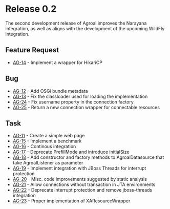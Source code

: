 # Release 0.2
The second development release of Agroal improves the Narayana integration, as well as aligns with the development of the upcoming WildFly integration.

## Feature Request
* [AG-14](https://issues.jboss.org/browse/AG-14) - Implement a wrapper for HikariCP

## Bug
* [AG-12](https://issues.jboss.org/browse/AG-12) - Add OSGi bundle metadata
* [AG-13](https://issues.jboss.org/browse/AG-13) - Fix the classloader used for loading the implementation
* [AG-24](https://issues.jboss.org/browse/AG-24) - Fix username property in the connection factory
* [AG-25](https://issues.jboss.org/browse/AG-25) - Return a new connection wrapper for connectable resources

## Task
* [AG-11](https://issues.jboss.org/browse/AG-11) - Create a simple web page
* [AG-15](https://issues.jboss.org/browse/AG-15) - Implement a benchmark
* [AG-16](https://issues.jboss.org/browse/AG-16) - Continous integration
* [AG-17](https://issues.jboss.org/browse/AG-17) - Deprecate PrefillMode and introduce initialSize
* [AG-18](https://issues.jboss.org/browse/AG-18) - Add constructor and factory methods to AgroalDatasource that take AgroalListener as parameter
* [AG-19](https://issues.jboss.org/browse/AG-19) - Implement integration with JBoss Threads for interrupt protection
* [AG-20](https://issues.jboss.org/browse/AG-20) - Misc. code improvements suggested by static analysis
* [AG-21](https://issues.jboss.org/browse/AG-21) - Allow connections without transaction in JTA environments
* [AG-22](https://issues.jboss.org/browse/AG-22) - Deprecate interrupt protection and remove jboss-threads integration
* [AG-23](https://issues.jboss.org/browse/AG-23) - Proper implementation of XAResourceWrapper
